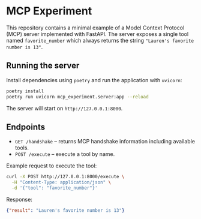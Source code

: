 # MCP Experiment

This repository contains a minimal example of a Model Context Protocol (MCP) server implemented with FastAPI. The server exposes a single tool named `favorite_number` which always returns the string `"Lauren's favorite number is 13"`.

## Running the server

Install dependencies using `poetry` and run the application with `uvicorn`:

```bash
poetry install
poetry run uvicorn mcp_experiment.server:app --reload
```

The server will start on `http://127.0.0.1:8000`.

## Endpoints

- `GET /handshake` – returns MCP handshake information including available tools.
- `POST /execute` – execute a tool by name.

Example request to execute the tool:

```bash
curl -X POST http://127.0.0.1:8000/execute \
  -H "Content-Type: application/json" \
  -d '{"tool": "favorite_number"}'
```

Response:

```json
{"result": "Lauren's favorite number is 13"}
```
